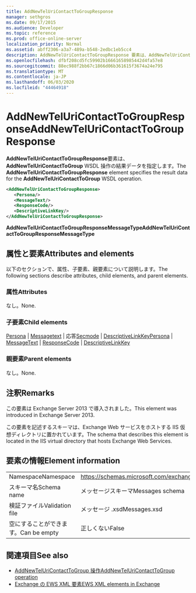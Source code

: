 ```yaml
---
title: AddNewTelUriContactToGroupResponse
manager: sethgros
ms.date: 09/17/2015
ms.audience: Developer
ms.topic: reference
ms.prod: office-online-server
localization_priority: Normal
ms.assetid: abff2306-a3a7-489a-b548-2edbc1eb5cc4
description: AddNewTelUriContactToGroupResponse 要素は、AddNewTelUriContactToGroup WSDL 操作の結果データを指定します。
ms.openlocfilehash: dfbf208cd5fc59902b16661658985442d4fa57e8
ms.sourcegitcommit: 88ec988f2bb67c1866d06b361615f3674a24e795
ms.translationtype: MT
ms.contentlocale: ja-JP
ms.lasthandoff: 06/03/2020
ms.locfileid: "44464918"
---
```

# <a name="addnewteluricontacttogroupresponse"></a><span data-ttu-id="dfc7b-103">AddNewTelUriContactToGroupResponse</span><span class="sxs-lookup"><span data-stu-id="dfc7b-103">AddNewTelUriContactToGroupResponse</span></span>

<span data-ttu-id="dfc7b-104">**AddNewTelUriContactToGroupResponse**要素は、 **AddNewTelUriContactToGroup** WSDL 操作の結果データを指定します。</span><span class="sxs-lookup"><span data-stu-id="dfc7b-104">The **AddNewTelUriContactToGroupResponse** element specifies the result data for the **AddNewTelUriContactToGroup** WSDL operation.</span></span> 
  
```XML
<AddNewTelUriContactToGroupResponse>
   <Persona/>
   <MessageText/>
   <ResponseCode/>
   <DescriptiveLinkKey/>
</AddNewTelUriContactToGroupResponse>
```

 <span data-ttu-id="dfc7b-105">**AddNewTelUriContactToGroupResponseMessageType**</span><span class="sxs-lookup"><span data-stu-id="dfc7b-105">**AddNewTelUriContactToGroupResponseMessageType**</span></span>
## <a name="attributes-and-elements"></a><span data-ttu-id="dfc7b-106">属性と要素</span><span class="sxs-lookup"><span data-stu-id="dfc7b-106">Attributes and elements</span></span>

<span data-ttu-id="dfc7b-107">以下のセクションで、属性、子要素、親要素について説明します。</span><span class="sxs-lookup"><span data-stu-id="dfc7b-107">The following sections describe attributes, child elements, and parent elements.</span></span>
  
### <a name="attributes"></a><span data-ttu-id="dfc7b-108">属性</span><span class="sxs-lookup"><span data-stu-id="dfc7b-108">Attributes</span></span>

<span data-ttu-id="dfc7b-109">なし。</span><span class="sxs-lookup"><span data-stu-id="dfc7b-109">None.</span></span>
  
### <a name="child-elements"></a><span data-ttu-id="dfc7b-110">子要素</span><span class="sxs-lookup"><span data-stu-id="dfc7b-110">Child elements</span></span>

<span data-ttu-id="dfc7b-111">[Persona](persona.md)  | [Messagetext](messagetext.md)  | 応答[Secmode](responsecode.md)  | [DescriptiveLinkKey](descriptivelinkkey.md)</span><span class="sxs-lookup"><span data-stu-id="dfc7b-111">[Persona](persona.md) | [MessageText](messagetext.md) | [ResponseCode](responsecode.md) | [DescriptiveLinkKey](descriptivelinkkey.md)</span></span>
  
### <a name="parent-elements"></a><span data-ttu-id="dfc7b-112">親要素</span><span class="sxs-lookup"><span data-stu-id="dfc7b-112">Parent elements</span></span>

<span data-ttu-id="dfc7b-113">なし。</span><span class="sxs-lookup"><span data-stu-id="dfc7b-113">None.</span></span>
  
## <a name="remarks"></a><span data-ttu-id="dfc7b-114">注釈</span><span class="sxs-lookup"><span data-stu-id="dfc7b-114">Remarks</span></span>

<span data-ttu-id="dfc7b-115">この要素は Exchange Server 2013 で導入されました。</span><span class="sxs-lookup"><span data-stu-id="dfc7b-115">This element was introduced in Exchange Server 2013.</span></span>
  
<span data-ttu-id="dfc7b-116">この要素を記述するスキーマは、Exchange Web サービスをホストする IIS 仮想ディレクトリに置かれています。</span><span class="sxs-lookup"><span data-stu-id="dfc7b-116">The schema that describes this element is located in the IIS virtual directory that hosts Exchange Web Services.</span></span>
  
## <a name="element-information"></a><span data-ttu-id="dfc7b-117">要素の情報</span><span class="sxs-lookup"><span data-stu-id="dfc7b-117">Element information</span></span>

|||
|:-----|:-----|
|<span data-ttu-id="dfc7b-118">Namespace</span><span class="sxs-lookup"><span data-stu-id="dfc7b-118">Namespace</span></span>  <br/> |https://schemas.microsoft.com/exchange/services/2006/messages  <br/> |
|<span data-ttu-id="dfc7b-119">スキーマ名</span><span class="sxs-lookup"><span data-stu-id="dfc7b-119">Schema name</span></span>  <br/> |<span data-ttu-id="dfc7b-120">メッセージスキーマ</span><span class="sxs-lookup"><span data-stu-id="dfc7b-120">Messages schema</span></span>  <br/> |
|<span data-ttu-id="dfc7b-121">検証ファイル</span><span class="sxs-lookup"><span data-stu-id="dfc7b-121">Validation file</span></span>  <br/> |<span data-ttu-id="dfc7b-122">メッセージ .xsd</span><span class="sxs-lookup"><span data-stu-id="dfc7b-122">Messages.xsd</span></span>  <br/> |
|<span data-ttu-id="dfc7b-123">空にすることができます。</span><span class="sxs-lookup"><span data-stu-id="dfc7b-123">Can be empty</span></span>  <br/> |<span data-ttu-id="dfc7b-124">正しくない</span><span class="sxs-lookup"><span data-stu-id="dfc7b-124">False</span></span>  <br/> |
   
## <a name="see-also"></a><span data-ttu-id="dfc7b-125">関連項目</span><span class="sxs-lookup"><span data-stu-id="dfc7b-125">See also</span></span>

- [<span data-ttu-id="dfc7b-126">AddNewTelUriContactToGroup 操作</span><span class="sxs-lookup"><span data-stu-id="dfc7b-126">AddNewTelUriContactToGroup operation</span></span>](addnewteluricontacttogroup-operation.md)
- [<span data-ttu-id="dfc7b-127">Exchange の EWS XML 要素</span><span class="sxs-lookup"><span data-stu-id="dfc7b-127">EWS XML elements in Exchange</span></span>](ews-xml-elements-in-exchange.md)

